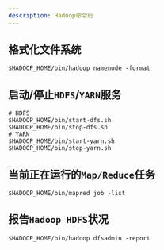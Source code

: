 ```yaml
---
description: Hadoop命令行
---
```


## 格式化文件系统

```shell
$HADOOP_HOME/bin/hadoop namenode -format
```

## 启动/停止`HDFS`/`YARN`服务

```shell
# HDFS
$HADOOP_HOME/bin/start-dfs.sh
$HADOOP_HOME/bin/stop-dfs.sh
# YARN
$HADOOP_HOME/bin/start-yarn.sh
$HADOOP_HOME/bin/stop-yarn.sh
```


## 当前正在运行的`Map/Reduce`任务

```shell
$HADOOP_HOME/bin/mapred job -list
```
## 报告`Hadoop HDFS`状况

```shell
$HADOOP_HOME/bin/hadoop dfsadmin -report
```